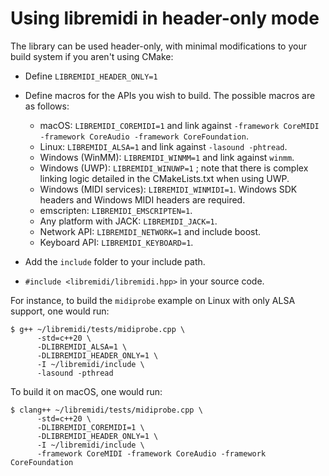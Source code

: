 # Using libremidi in header-only mode

The library can be used header-only, with minimal modifications to your build system if you aren't using CMake:

* Define `LIBREMIDI_HEADER_ONLY=1`
* Define macros for the APIs you wish to build. The possible macros are as follows: 

  * macOS: `LIBREMIDI_COREMIDI=1` and link against `-framework CoreMIDI -framework CoreAudio -framework CoreFoundation`.
  * Linux: `LIBREMIDI_ALSA=1` and link against `-lasound -phtread`.
  * Windows (WinMM): `LIBREMIDI_WINMM=1` and link against `winmm`.
  * Windows (UWP): `LIBREMIDI_WINUWP=1` ; note that there is complex linking logic detailed in the CMakeLists.txt when using UWP.
  * Windows (MIDI services): `LIBREMIDI_WINMIDI=1`. Windows SDK headers and Windows MIDI headers are required.
  * emscripten: `LIBREMIDI_EMSCRIPTEN=1`.
  * Any platform with JACK: `LIBREMIDI_JACK=1`.
  * Network API: `LIBREMIDI_NETWORK=1` and include boost.
  * Keyboard API: `LIBREMIDI_KEYBOARD=1`.

* Add the `include` folder to your include path.
* `#include <libremidi/libremidi.hpp>` in your source code.

For instance, to build the `midiprobe` example on Linux with only ALSA support, one would run:

    $ g++ ~/libremidi/tests/midiprobe.cpp \
          -std=c++20 \
          -DLIBREMIDI_ALSA=1 \
          -DLIBREMIDI_HEADER_ONLY=1 \
          -I ~/libremidi/include \
          -lasound -pthread

To build it on macOS, one would run:

    $ clang++ ~/libremidi/tests/midiprobe.cpp \
          -std=c++20 \
          -DLIBREMIDI_COREMIDI=1 \
          -DLIBREMIDI_HEADER_ONLY=1 \
          -I ~/libremidi/include \
          -framework CoreMIDI -framework CoreAudio -framework CoreFoundation
